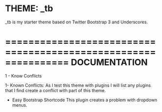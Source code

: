 THEME: _tb
===============================================================
_tb is my starter theme based on Twitter Bootstrap 3 and Underscores. 

===============================================================
DOCUMENTATION
===============================================================
1 - Know Conflicts


1- Known Conflicts:
As I test this theme with plugins I will list any plugins that I find create a conflict with part of this theme.

- Easy Bootstrap Shortcode
  This plugin creates a problem with dropdown menus. 
